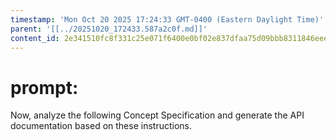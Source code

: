 ```yaml
---
timestamp: 'Mon Oct 20 2025 17:24:33 GMT-0400 (Eastern Daylight Time)'
parent: '[[../20251020_172433.587a2c0f.md]]'
content_id: 2e341510fc8f331c25e071f6400e0bf02e837dfaa75d09bbb8311846eeea1ca1
---
```


# prompt:

Now, analyze the following Concept Specification and generate the API documentation based on these instructions.

